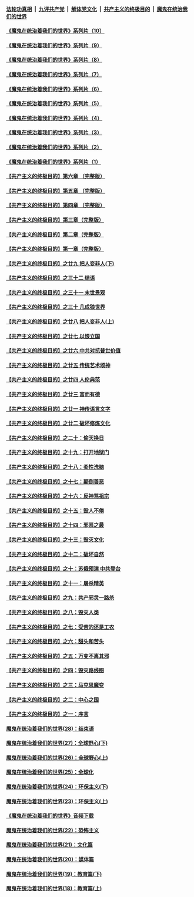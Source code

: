 

####  [法轮功真相](../../../../basic/blob/master/README.md?t=08170431) &nbsp;|&nbsp; [九评共产党](../../../../9ping.md/blob/master/README.md?t=08170431) &nbsp;|&nbsp; [解体党文化](../../../../jtdwh.md/blob/master/README.md?t=08170431)  &nbsp;|&nbsp; [共产主义的终极目的](../../../../gczydzjmd.md/blob/master/README.md?t=08170431) &nbsp;|&nbsp; [魔鬼在统治我们的世界](../../../../mgztzwmdsj.md/blob/master/README.md?t=08170431) 

#### [《魔鬼在统治着我们的世界》系列片（10）](../pages/nsc422/n12292670.md?t=08170431) 

#### [《魔鬼在统治着我们的世界》系列片（9）](../pages/nsc422/n12290859.md?t=08170431) 

#### [《魔鬼在统治着我们的世界》系列片（8）](../pages/nsc422/n12287445.md?t=08170431) 

#### [《魔鬼在统治着我们的世界》系列片（7）](../pages/nsc422/n12283425.md?t=08170431) 

#### [《魔鬼在统治着我们的世界》系列片（6）](../pages/nsc422/n12282314.md?t=08170431) 

#### [《魔鬼在统治着我们的世界》系列片（5）](../pages/nsc422/n12281419.md?t=08170431) 

#### [《魔鬼在统治着我们的世界》系列片（4）](../pages/nsc422/n12274024.md?t=08170431) 

#### [《魔鬼在统治着我们的世界》系列片（3）](../pages/nsc422/n12271322.md?t=08170431) 

#### [《魔鬼在统治着我们的世界》系列片（2）](../pages/nsc422/n12269049.md?t=08170431) 

#### [《魔鬼在统治着我们的世界》系列片（1）](../pages/nsc422/n12267575.md?t=08170431) 

#### [【共产主义的终极目的】第六章 （完整版）](../pages/nsc422/n11428913.md?t=08170431) 

#### [【共产主义的终极目的】第五章 （完整版）](../pages/nsc422/n11428912.md?t=08170431) 

#### [【共产主义的终极目的】第四章 （完整版）](../pages/nsc422/n11428907.md?t=08170431) 

#### [【共产主义的终极目的】第三章（完整版）](../pages/nsc422/n11428848.md?t=08170431) 

#### [【共产主义的终极目的】第二章（完整版）](../pages/nsc422/n11428831.md?t=08170431) 

#### [【共产主义的终极目的】第一章（完整版）](../pages/nsc422/n11417651.md?t=08170431) 

#### [【共产主义的终极目的】之廿九 把人变非人(下)](../pages/nsc422/n11344140.md?t=08170431) 

#### [【共产主义的终极目的】之三十二 结语](../pages/nsc422/n11360535.md?t=08170431) 

#### [【共产主义的终极目的】之三十一 末世景观](../pages/nsc422/n11351129.md?t=08170431) 

#### [【共产主义的终极目的】之三十 几成狼世界](../pages/nsc422/n11348280.md?t=08170431) 

#### [【共产主义的终极目的】之廿八 把人变非人(上)](../pages/nsc422/n11340492.md?t=08170431) 

#### [【共产主义的终极目的】之廿七 以恨立国](../pages/nsc422/n11336944.md?t=08170431) 

#### [【共产主义的终极目的】之廿六 中共对抗普世价值](../pages/nsc422/n11324785.md?t=08170431) 

#### [【共产主义的终极目的】之廿五 传统艺术颂神](../pages/nsc422/n11296396.md?t=08170431) 

#### [【共产主义的终极目的】之廿四 人伦典范](../pages/nsc422/n11296397.md?t=08170431) 

#### [【共产主义的终极目的】之廿三 富而有德](../pages/nsc422/n11283598.md?t=08170431) 

#### [【共产主义的终极目的】之廿一 神传语言文字](../pages/nsc422/n11263265.md?t=08170431) 

#### [【共产主义的终极目的】之廿二 破坏修炼文化](../pages/nsc422/n11245728.md?t=08170431) 

#### [【共产主义的终极目的】之二十：偷天换日](../pages/nsc422/n11238846.md?t=08170431) 

#### [【共产主义的终极目的】之十九：打开地狱门](../pages/nsc422/n11206376.md?t=08170431) 

#### [【共产主义的终极目的】之十八：柔性洗脑](../pages/nsc422/n11199994.md?t=08170431) 

#### [【共产主义的终极目的】之十七：颠倒善恶](../pages/nsc422/n11179782.md?t=08170431) 

#### [【共产主义的终极目的】之十六：反神骂祖宗](../pages/nsc422/n11166798.md?t=08170431) 

#### [【共产主义的终极目的】之十五：毁人不倦](../pages/nsc422/n11166792.md?t=08170431) 

#### [【共产主义的终极目的】之十四：邪恶之最](../pages/nsc422/n11150249.md?t=08170431) 

#### [【共产主义的终极目的】之十三：毁灭文化](../pages/nsc422/n11135227.md?t=08170431) 

#### [【共产主义的终极目的】之十二：破坏自然](../pages/nsc422/n11135214.md?t=08170431) 

#### [【共产主义的终极目的】之十：苏俄预演 中共登台](../pages/nsc422/n11118424.md?t=08170431) 

#### [【共产主义的终极目的】之十一：屠杀精英](../pages/nsc422/n11118442.md?t=08170431) 

#### [【共产主义的终极目的】之九：共产邪灵一路杀](../pages/nsc422/n11114139.md?t=08170431) 

#### [【共产主义的终极目的】之八：毁灭人类](../pages/nsc422/n11108503.md?t=08170431) 

#### [【共产主义的终极目的】之七：受苦的还是工农](../pages/nsc422/n11101809.md?t=08170431) 

#### [【共产主义的终极目的】之六：甜头和苦头](../pages/nsc422/n11096971.md?t=08170431) 

#### [【共产主义的终极目的】之五：万变不离其邪](../pages/nsc422/n11091285.md?t=08170431) 

#### [【共产主义的终极目的】之四：毁灭路线图](../pages/nsc422/n11086284.md?t=08170431) 

#### [【共产主义的终极目的】之三：马克思魔变](../pages/nsc422/n11061941.md?t=08170431) 

#### [【共产主义的终极目的】之二：中心之国](../pages/nsc422/n11047728.md?t=08170431) 

#### [【共产主义的终极目的】之一：序言](../pages/nsc422/n11086077.md?t=08170431) 

#### [魔鬼在统治着我们的世界(28)：结束语](../pages/nsc422/n10936246.md?t=08170431) 

#### [魔鬼在统治着我们的世界(27)：全球野心(下)](../pages/nsc422/n10928319.md?t=08170431) 

#### [魔鬼在统治着我们的世界(26)：全球野心(上)](../pages/nsc422/n10900318.md?t=08170431) 

#### [魔鬼在统治着我们的世界(25)：全球化](../pages/nsc422/n10788205.md?t=08170431) 

#### [魔鬼在统治着我们的世界(24)：环保主义(下)](../pages/nsc422/n10695307.md?t=08170431) 

#### [魔鬼在统治着我们的世界(23)：环保主义(上)](../pages/nsc422/n10688613.md?t=08170431) 

#### [《魔鬼在统治着我们的世界》音频下载](../pages/nsc422/n10635553.md?t=08170431) 

#### [魔鬼在统治着我们的世界(22)：恐怖主义](../pages/nsc422/n10614727.md?t=08170431) 

#### [魔鬼在统治着我们的世界(21)：文化篇](../pages/nsc422/n10597706.md?t=08170431) 

#### [魔鬼在统治着我们的世界(20)：媒体篇](../pages/nsc422/n10586579.md?t=08170431) 

#### [魔鬼在统治着我们的世界(19)：教育篇(下)](../pages/nsc422/n10564808.md?t=08170431) 

#### [魔鬼在统治着我们的世界(18)：教育篇(上)](../pages/nsc422/n10526970.md?t=08170431) 

